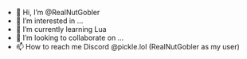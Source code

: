 - 👋 Hi, I’m @RealNutGobler
- 👀 I’m interested in ...
- 🌱 I’m currently learning Lua
- 💞️ I’m looking to collaborate on ...
- 📫 How to reach me Discord @pickle.lol (RealNutGobler as my user)

<!---
RealNutGobler/RealNutGobler is a ✨ special ✨ repository because its `README.md` (this file) appears on your GitHub profile.
You can click the Preview link to take a look at your changes.
--->
